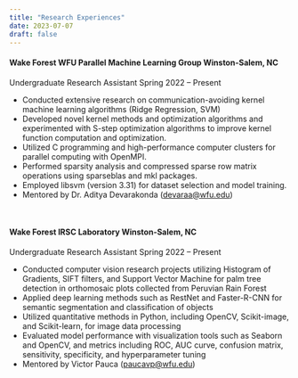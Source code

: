 ```yaml
---
title: "Research Experiences"
date: 2023-07-07
draft: false
---
```




#### Wake Forest WFU Parallel Machine Learning Group	Winston-Salem, NC
Undergraduate Research Assistant	Spring 2022 – Present
-	Conducted extensive research on communication-avoiding kernel machine learning algorithms (Ridge Regression, SVM)
-	 Developed novel kernel methods and optimization algorithms and experimented with S-step optimization algorithms to improve kernel function computation and optimization.
-	 Utilized C programming and high-performance computer clusters for parallel computing with OpenMPI.
-	 Performed sparsity analysis and compressed sparse row matrix operations using sparseblas and mkl packages.
-	 Employed libsvm (version 3.31) for dataset selection and model training.
-	 Mentored by Dr. Aditya Devarakonda (devaraa@wfu.edu)

<br>

#### Wake Forest IRSC Laboratory	Winston-Salem, NC
Undergraduate Research Assistant	Spring 2022 – Present
-	Conducted computer vision research projects utilizing Histogram of Gradients, SIFT filters, and Support Vector Machine for palm tree detection in orthomosaic plots collected from Peruvian Rain Forest
-	Applied deep learning methods such as RestNet and Faster-R-CNN for semantic segmentation and classification of objects
-	Utilized quantitative methods in Python, including OpenCV, Scikit-image, and Scikit-learn, for image data processing
-	Evaluated model performance with visualization tools such as Seaborn and OpenCV, and metrics including ROC, AUC curve, confusion matrix, sensitivity, specificity, and hyperparameter tuning
-	Mentored by Victor Pauca (paucavp@wfu.edu)

